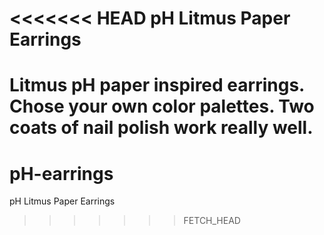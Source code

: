 <<<<<<< HEAD
pH Litmus Paper Earrings
===========

Litmus pH paper inspired earrings. Chose your own color palettes. Two coats of nail polish work really well. 
=======
pH-earrings
===========

pH Litmus Paper Earrings
>>>>>>> FETCH_HEAD
